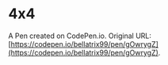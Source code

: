 # 4x4

A Pen created on CodePen.io. Original URL: [https://codepen.io/bellatrix99/pen/gOwrygZ](https://codepen.io/bellatrix99/pen/gOwrygZ).


